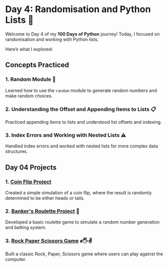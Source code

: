 # Day 4: Randomisation and Python Lists 🎲

Welcome to Day 4 of my **100 Days of Python** journey! Today, I focused on randomisation and working with Python lists.

Here’s what I explored:

## Concepts Practiced

### 1. Random Module 🎲
Learned how to use the `random` module to generate random numbers and make random choices.

### 2. Understanding the Offset and Appending Items to Lists 📋
Practiced appending items to lists and understood list offsets and indexing.

### 3. Index Errors and Working with Nested Lists ⚠️
Handled index errors and worked with nested lists for more complex data structures.

## Day 04 Projects

### 1. [Coin Flip Project](Coin-Flip-Project.py) 
Created a simple simulation of a coin flip, where the result is randomly determined to be either heads or tails.

### 2. [Banker's Roulette Project](Banker-Roulette-Project.py) 🎰
Developed a basic roulette game to simulate a random number generation and betting system.

### 3. [Rock Paper Scissors Game](Rock-Paper-Scissors-project.py) ✊🖐️✌️
Built a classic Rock, Paper, Scissors game where users can play against the computer.

